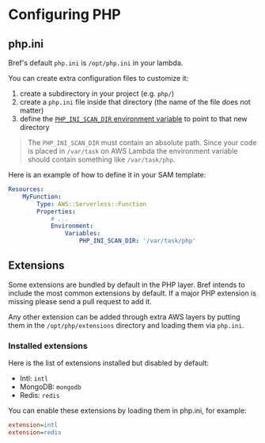 # Configuring PHP

## php.ini

Bref's default `php.ini` is `/opt/php.ini` in your lambda.

You can create extra configuration files to customize it:

1. create a subdirectory in your project (e.g. `php/`)
1. create a `php.ini` file inside that directory (the name of the file does not matter)
1. define the [`PHP_INI_SCAN_DIR` environment variable](http://php.net/manual/en/configuration.file.php#configuration.file.scan) to point to that new directory

> The `PHP_INI_SCAN_DIR` must contain an absolute path. Since your code is placed in `/var/task` on AWS Lambda the environment variable should contain something like `/var/task/php`.

Here is an example of how to define it in your SAM template:

```yaml
Resources:
    MyFunction:
        Type: AWS::Serverless::Function
        Properties:
            # ...
            Environment:
                Variables:
                    PHP_INI_SCAN_DIR: '/var/task/php'
```

## Extensions

Some extensions are bundled by default in the PHP layer. Bref intends to include the most common extensions by default. If a major PHP extension is missing please send a pull request to add it.

Any other extension can be added through extra AWS layers by putting them in the `/opt/php/extensions` directory and loading them via `php.ini`.

### Installed extensions

Here is the list of extensions installed but disabled by default:

- Intl: `intl`
- MongoDB: `mongodb`
- Redis: `redis`

You can enable these extensions by loading them in php.ini, for example:

```ini
extension=intl
extension=redis
```
